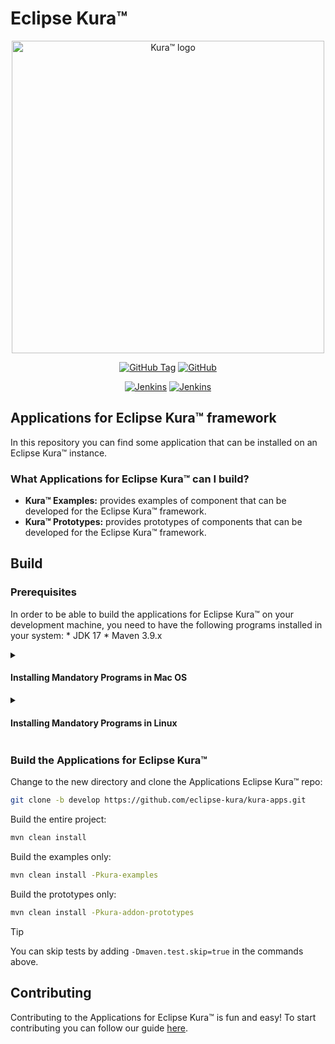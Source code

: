 Eclipse Kura™
=============

<p align="center">
<img src="https://eclipse.dev/kura/images/kura.png" alt="Kura™ logo" width="500"/>
</p>

<div align="center">

[![GitHub Tag](https://img.shields.io/github/v/tag/eclipse/kura?label=Latest%20Tag)](https://github.com/eclipse-kura/kura/tags)
[![GitHub](https://img.shields.io/github/license/eclipse/kura?label=License)](https://github.com/eclipse-kura/kura/blob/develop/LICENSE)

[![Jenkins](https://img.shields.io/jenkins/build?jobUrl=https:%2F%2Fci.eclipse.org%2Fkura%2Fjob%2Fmultibranch%2Fjob%2Fdevelop&label=Jenkins%20Build&logo=jenkins)](https://ci.eclipse.org/kura/job/multibranch/job/develop/)
[![Jenkins](https://img.shields.io/jenkins/tests?compact_message&failed_label=%E2%9D%8C&jobUrl=https:%2F%2Fci.eclipse.org%2Fkura%2Fjob%2Fmultibranch%2Fjob%2Fdevelop%2F&label=Jenkins%20CI&passed_label=%E2%9C%85&skipped_label=%E2%9D%95&logo=jenkins)](https://ci.eclipse.org/kura/job/multibranch/) <br/>
  
</div>

## Applications for Eclipse Kura™ framework
In this repository you can find some application that can be installed on an Eclipse Kura™ instance.

### What Applications for Eclipse Kura™ can I build?
* **Kura™ Examples:** provides examples of component that can be developed for the Eclipse Kura™ framework.
* **Kura™ Prototypes:** provides prototypes of components that can be developed for the Eclipse Kura™ framework.

Build
-----

### Prerequisites

In order to be able to build the applications for Eclipse Kura™ on your development machine, you need to have the following programs installed in your system:
    * JDK 17
    * Maven 3.9.x

<details>
<summary>

#### Installing Mandatory Programs in Mac OS 

</summary>

To install Java 17, download the JDK tar archive from the [Adoptium Project Repository](https://adoptium.net/en-GB/temurin/releases/?variant=openjdk8&jvmVariant=hotspot&version=17).

Once downloaded, copy the tar archive in `/Library/Java/JavaVirtualMachines/` and cd into it. Unpack the archive with the following command:

```bash
sudo tar -xzf <archive-name>.tar.gz
```

The tar archive can be deleted afterwards.

Depending on which terminal you are using, edit the profiles (.zshrc, .profile, .bash_profile) to contain:

```bash
export JAVA_HOME=/Library/Java/JavaVirtualMachines/<archive-name>/Contents/Home
```

Reload the terminal and run `java -version` to make sure it is installed correctly.

Using [Brew](https://brew.sh/) you can easily install Maven from the command line:

```bash
brew install maven@3.9
```
Run `mvn -version` to ensure that Maven has been added to the PATH. If Maven cannot be found, try running `brew link maven@3.9 --force` or manually add it to your path with:

```bash
export PATH="/usr/local/opt/maven@3.9/bin:$PATH"
```

</details>

<details>
<summary>

#### Installing Mandatory Programs in Linux

</summary>

For Java
```bash
sudo apt install openjdk-17-jdk
```
For Maven   

You can follow the tutorial from the official [Maven](http://maven.apache.org/install.html) site. Remember that you need to install the 3.9.x version.

</details>

### Build the Applications for Eclipse Kura™

Change to the new directory and clone the Applications Eclipse Kura™ repo:

```bash
git clone -b develop https://github.com/eclipse-kura/kura-apps.git
```

Build the entire project:

```bash
mvn clean install
```

Build the examples only:

```bash
mvn clean install -Pkura-examples
```

Build the prototypes only:

```bash
mvn clean install -Pkura-addon-prototypes
```

> [!TIP]
You can skip tests by adding `-Dmaven.test.skip=true` in the commands above.

Contributing
------------

Contributing to the Applications for Eclipse Kura™ is fun and easy! To start contributing you can follow our guide [here](CONTRIBUTING.md).
